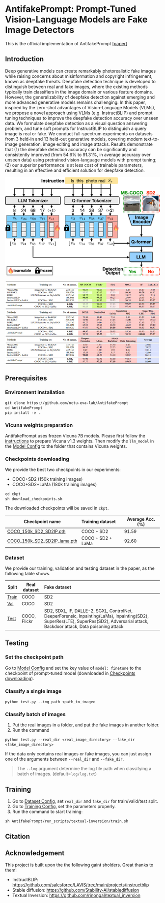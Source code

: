 # AntifakePrompt: Prompt-Tuned Vision-Language Models are Fake Image Detectors

<!--
<div align="center">
    <a><img src="docs/NYCU_logo.png"  height="100px" ></a>
    <a><img src="docs/EVA_logo.png"  height="100px" ></a>
</div>
-->

This is the official implementation of AntifakePrompt [[paper](https://arxiv.org/abs/2310.17419)].

## Introduction

Deep generative models can create remarkably photorealistic fake images while raising concerns about misinformation and copyright infringement, known as deepfake threats. Deepfake detection technique is developed to distinguish between real and fake images, where the existing methods typically train classifiers in the image domain or various feature domains. However, the generalizability of deepfake detection against emerging and more advanced generative models remains challenging. In this paper, inspired by the zero-shot advantages of Vision-Language Models (VLMs), we propose a novel approach using VLMs (e.g. InstructBLIP) and prompt tuning techniques to improve the deepfake detection accuracy over unseen data. We formulate deepfake detection as a visual question answering problem, and tune soft prompts for InstructBLIP to distinguish a query image is real or fake. We conduct full-spectrum experiments on datasets from 3 held-in and 13 held-out generative models, covering modern text-to-image generation, image editing and image attacks. Results demonstrate that (1) the deepfake detection accuracy can be significantly and consistently improved (from 54.6% to 91.31%, in average accuracy over unseen data) using pretrained vision-language models with prompt tuning; (2) our superior performance is at less cost of trainable parameters, resulting in an effective and efficient solution for deepfake detection. 

<p align="center">
<img src="docs/antifakeprompt.png" width="600">
</p>

<p align="center">
<img src="docs/results.jpg" width="800">
</p>

## Prerequisites

### Environment installation

```
git clone https://github.com/nctu-eva-lab/AntifakePrompt
cd AntifakePrompt
pip install -e .
```
### Vicuna weights preparation

AntifakePrompt uses frozen Vicuna 7B models. Please first follow the [instructions](https://github.com/lm-sys/FastChat) to prepare Vicuna v1.3 weights. Then modify the `llm_model` in the [Model Config](lavis/configs/models/blip2/blip2_instruct_vicuna7b_textinv.yaml) to the folder that contains Vicuna weights.

### Checkpoints downloading
We provide the best two checkpoints in our experiments:
- COCO+SD2 (150k training images)
- COCO+SD2+LaMa (180k training images)

```
cd ckpt
sh download_checkpoints.sh
```
The downloaded checkpoints will be saved in `ckpt`.

| Checkpoint name                                                                                                       | Training dataset  | Average Acc. (%) |
| --------------------------------------------------------------------------------------------------------------------- |:----------------- | ---------------- |
| [COCO_150k_SD2_SD2IP.pth](https://drive.google.com/file/d/1fu8oxPI0eXrqtlgYKg00SfgXC-jZVCaT/view?usp=share_link)      | COCO + SD2        | 91.59            |
| [COCO_150k_SD2_SD2IP_lama.pth](https://drive.google.com/file/d/1bltqH3KPT03ypb49c4bs0VXKsaY6lKb7/view?usp=share_link) | COCO + SD2 + LaMa | 92.60            |

### Dataset
We provide our training, validation and testing dataset in the paper, as the following table shows.


| Split | Real dataset | Fake dataset                                                                                                                                                                          |
| ----- | ------------ |:------------------------------------------------------------------------------------------------------------------------------------------------------------------------------------- |
| [Train](https://eva-lab.synology.me:8001/sharing/6EkZkWYI1) | COCO         | SD2                                                                                                                                                                                   |
| [Val](https://eva-lab.synology.me:8001/sharing/12NEnnsQ1)   | COCO         | SD2                                                                                                                                                                                   |
| [Test](https://eva-lab.synology.me:8001/sharing/LjzEDo7R0)  | COCO, Flickr | SD2, SDXL, IF, DALLE-2, SGXL, ControlNet, DeeperForensic, Inpainting(LaMa), Inpainting(SD2), SuperRes(LTE), SuperRes(SD2), Adversarial attack, Backdoor attack, Data poisoning attack |



## Testing

### Set the checkpoint path
Go to [Model Config](lavis/configs/models/blip2/blip2_instruct_vicuna7b_textinv.yaml) and set the key value of `model: finetune` to the checkpoint of prompt-tuned model (downloaded in [Checkpoints downloading](#Checkpoints-downloading)).

### Classify a single image

```
python test.py --img_path <path_to_image>
```
### Classify batch of images
1. Put the real images in a folder, and put the fake images in another folder.
2. Run the command
```
python test.py --real_dir <real_image_directory> --fake_dir <fake_image_directory>
```
If the data only contains real images or fake images, you can just assign one of the arguments between `--real_dir` and `--fake_dir`.

> The `--log` argument determine the log file path when classifying a batch of images. (default=`log/log.txt`)

## Training

1. Go to [Dataset Config](lavis/configs/datasets/textinv/textinv.yaml), set `real_dir` and `fake_dir` for train/valid/test split.
2. Go to [Training Config](lavis/projects/textual-inversion/textinv_train.yaml), set the parameters properly. 
3. Run the command to start training:

```
sh AntifakePrompt/run_scripts/textual-inversion/train.sh
```
 
 ## Citation
 
 
 ## Acknowledgement

This project is built upon the the following gaint sholders. Great thanks to them!

- InstructBLIP: https://github.com/salesforce/LAVIS/tree/main/projects/instructblip
- Stable diffusion: https://github.com/Stability-AI/stablediffusion
- Textual Inversion: https://github.com/rinongal/textual_inversion
